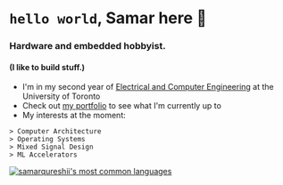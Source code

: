 # `hello world`, Samar here 👋 
### Hardware and embedded hobbyist.
#### (I like to build stuff.)

- I'm in my second year of [Electrical and Computer Engineering](https://www.ece.utoronto.ca) at the University of Toronto
- Check out [my portfolio](https://www.samarq.org) to see what I'm currently up to
- My interests at the moment:
```
> Computer Architecture
> Operating Systems
> Mixed Signal Design
> ML Accelerators
```


[![samarqureshii's most common languages](https://github-readme-stats-jd.vercel.app/api/top-langs/?username=samarqureshii&layout=compact&theme=radical&count_private=true&hide=pascal,php,html&langs_count=8)](https://github.com/anuraghazra/github-readme-stats)


